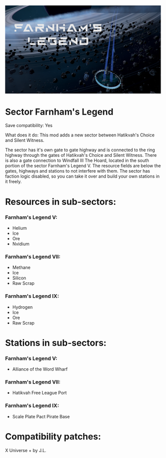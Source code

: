 ![Alt text](preview.png?raw=true "Title")

# Sector Farnham's Legend
Save compatibility: Yes

What does it do:
This mod adds a new sector between Hatikvah's Choice and Silent Witness.

The sector has it's own gate to gate highway and is connected to the ring highway through the gates of Hatikvah's Choice and Silent Witness. There is also a gate connection to Windfall III The Hoard, located in the south portion of the sector Farnham's Legend V. The resource fields are below the gates, highways and stations to not interfere with them. The sector has faction logic disabled, so you can take it over and build your own stations in it freely.

# Resources in sub-sectors:

### Farnham's Legend V:
- Helium
- Ice
- Ore
- Nvidium

### Farnham's Legend VII:
- Methane
- Ice
- Silicon
- Raw Scrap

### Farnham's Legend IX:
- Hydrogen
- Ice
- Ore
- Raw Scrap

# Stations in sub-sectors:

### Farnham's Legend V:
- Alliance of the Word Wharf

### Farnham's Legend VII:
- Hatikvah Free League Port

### Farnham's Legend IX:
- Scale Plate Pact Pirate Base

# Compatibility patches:

X Universe + by J.L.
